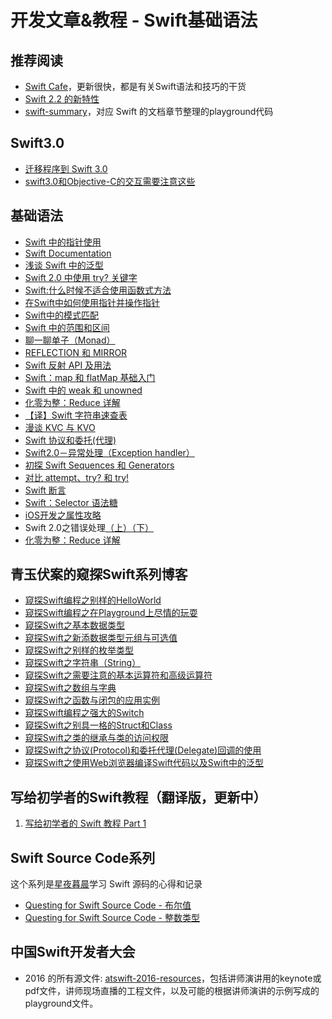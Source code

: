 # 开发文章&教程 - Swift基础语法
## 推荐阅读
- [Swift Cafe][1]，更新很快，都是有关Swift语法和技巧的干货
- [Swift 2.2 的新特性][2]
- [swift-summary][3]，对应 Swift 的文档章节整理的playground代码

## Swift3.0
- [迁移程序到 Swift 3.0][4]
- [swift3.0和Objective-C的交互需要注意这些][5]

## 基础语法
- [Swift 中的指针使用][6]
- [Swift Documentation][7]
- [浅谈 Swift 中的泛型][8]
- [Swift 2.0 中使用 try? 关键字][9]
- [Swift:什么时候不适合使用函数式方法][10]
- [在Swift中如何使用指针并操作指针][11]
- [Swift中的模式匹配][12]
- [Swift 中的范围和区间][13]
- [聊一聊单子（Monad）][14]
- [REFLECTION 和 MIRROR][15]
- [Swift 反射 API 及用法][16]
- [Swift：map 和 flatMap 基础入门][17]
- [Swift 中的 weak 和 unowned][18]
- [化零为整：Reduce 详解][19]
- [【译】Swift 字符串速查表][20]
- [漫谈 KVC 与 KVO][21]
- [Swift 协议和委托(代理)][22]
- [Swift2.0－异常处理（Exception handler）][23]
- [初探 Swift Sequences 和 Generators][24]
- [对比 attempt、try? 和 try!][25]
- [Swift 断言][26]
- [Swift：Selector 语法糖][27]
- [iOS开发之属性攻略][28]
- Swift 2.0之错误处理[（上）][29][（下）][30]
- [化零为整：Reduce 详解][31]

## 青玉伏案的窥探Swift系列博客
- [窥探Swift编程之别样的HelloWorld][32]
- [窥探Swift编程之在Playground上尽情的玩耍][33]
- [窥探Swift之基本数据类型][34]
- [窥探Swift之新添数据类型元组与可选值][35]
- [窥探Swift之别样的枚举类型][36]
- [窥探Swift之字符串（String）][37]
- [窥探Swift之需要注意的基本运算符和高级运算符][38]
- [窥探Swift之数组与字典][39]
- [窥探Swift之函数与闭包的应用实例][40]
- [窥探Swift编程之强大的Switch][41]
- [窥探Swift之别具一格的Struct和Class][42]
- [窥探Swift之类的继承与类的访问权限][43]
- [窥探Swift之协议(Protocol)和委托代理(Delegate)回调的使用][44]
- [窥探Swift之使用Web浏览器编译Swift代码以及Swift中的泛型][45]

## 写给初学者的Swift教程（翻译版，更新中）
1. [写给初学者的 Swift 教程 Part 1][46]

## Swift Source Code系列
这个系列是[星夜暮晨][47]学习 Swift 源码的心得和记录
- [Questing for Swift Source Code - 布尔值][48]
- [Questing for Swift Source Code -  整数类型][49]

## 中国Swift开发者大会
- 2016 的所有源文件: [atswift-2016-resources][50]，包括讲师演讲用的keynote或pdf文件，讲师现场直播的工程文件，以及可能的根据讲师演讲的示例写成的playground文件。

[1]:	http://swiftcafe.io/ "Swift Cafe"
[2]:	http://chengway.in/swift-2-2-de-xin-te-xing/
[3]:	https://github.com/jakarmy/swift-summary "swift-summary"
[4]:	http://www.jianshu.com/p/198405c1c467 "迁移程序到 Swift 3.0"
[5]:	http://www.jianshu.com/p/992af0be91b7 "swift3.0和Objective-C的交互需要注意这些"
[6]:	http://onevcat.com/2015/01/swift-pointer/
[7]:	http://nshipster.cn/swift-documentation/
[8]:	http://swift.gg/2015/09/16/swift-generics/ "浅谈 Swift 中的泛型"
[9]:	http://swift.gg/2015/08/31/swift-2-lets-try/ "Swift 2.0 中使用 try? 关键字"
[10]:	http://swift.gg/2015/08/28/swift_when_the_functional_approach_is_not_right/ "Swift:什么时候不适合使用函数式方法"
[11]:	https://github.com/icepy/_posts/issues/3
[12]:	http://swift.gg/2015/10/16/swift-pattern-matching/ "Swift中的模式匹配"
[13]:	http://swift.gg/2015/10/26/swift-ranges-and-intervals/ "Swift 中的范围和区间"
[14]:	http://swift.gg/2015/10/30/lets-talk-about-monads/ "聊一聊单子（Monad）"
[15]:	http://swifter.tips/reflect/
[16]:	http://swift.gg/2015/11/23/swift-reflection-api-what-you-can-do/ "Swift 反射 API 及用法"
[17]:	http://swift.gg/2015/11/26/swift-map-and-flatmap/ "Swift：map 和 flatMap 基础入门"
[18]:	http://swift.gg/2015/12/02/swift-weak-and-unowned/ "Swift 中的 weak 和 unowned"
[19]:	http://swift.gg/2015/12/10/reduce-all-the-things/ "化零为整：Reduce 详解"
[20]:	http://www.cocoachina.com/swift/20151218/14746.html
[21]:	http://swiftcafe.io/2016/01/03/kvc/ "漫谈 KVC 与 KVO"
[22]:	http://www.cnblogs.com/xilanglang/p/5143613.html "Swift 协议和委托(代理)"
[23]:	http://www.cnblogs.com/GarveyCalvin/p/5081608.html "Swift2.0－异常处理（Exception handler）"
[24]:	http://swift.gg/2016/03/10/experimenting-with-swift-2-sequencetype-generatortype/ "初探 Swift Sequences 和 Generators"
[25]:	http://swift.gg/2016/04/15/swift-my-attempt-code-vs-try-and-try/ "对比 attempt、try? 和 try!"
[26]:	http://swift.gg/2016/05/11/friday-qa-2016-03-04-swift-asserts/ "Friday Q&A 2016-03-04：Swift 断言"
[27]:	http://swift.gg/2016/06/02/swift-selector-syntax-sugar/ "Swift：Selector 语法糖"
[28]:	http://www.jianshu.com/p/cad5cb401b07 "iOS开发之属性攻略"
[29]:	http://www.swiftyper.com/Swift/swift2_error_handling.html
[30]:	http://www.swiftyper.com/Swift/swift2_error_handling_part_2.html
[31]:	http://swift.gg/2015/12/10/reduce-all-the-things/ "化零为整：Reduce 详解"
[32]:	http://www.cnblogs.com/ludashi/p/4451207.html "窥探Swift编程之别样的HelloWorld"
[33]:	http://www.cnblogs.com/ludashi/p/4451481.html "窥探Swift编程之在Playground上尽情的玩耍"
[34]:	http://www.cnblogs.com/ludashi/p/4454496.html "窥探Swift之基本数据类型"
[35]:	http://www.cnblogs.com/ludashi/p/4711010.html "窥探Swift之新添数据类型元组与可选值"
[36]:	http://www.cnblogs.com/ludashi/p/4721158.html "窥探Swift之别样的枚举类型"
[37]:	http://www.cnblogs.com/ludashi/p/4725018.html "窥探Swift之字符串（String）"
[38]:	http://www.cnblogs.com/ludashi/p/4963036.html "窥探Swift之需要注意的基本运算符和高级运算符"
[39]:	http://www.cnblogs.com/ludashi/p/5006321.html "窥探Swift之数组与字典"
[40]:	http://www.cnblogs.com/ludashi/p/4968837.html "窥探Swift之函数与闭包的应用实例"
[41]:	http://www.cnblogs.com/ludashi/p/5033542.html "窥探Swift编程之强大的Switch"
[42]:	http://www.cnblogs.com/ludashi/p/5044196.html "窥探Swift之别具一格的Struct和Class"
[43]:	http://www.cnblogs.com/ludashi/p/5048831.html "窥探Swift之类的继承与类的访问权限"
[44]:	http://www.cnblogs.com/ludashi/p/5057858.html "窥探Swift之协议(Protocol)和委托代理(Delegate)回调的使用"
[45]:	http://www.cnblogs.com/ludashi/p/5066286.html "窥探Swift之使用Web浏览器编译Swift代码以及Swift中的泛型"
[46]:	http://swift.gg/2015/11/13/swift-tutorial-for-beginners-part-1/ "写给初学者的 Swift 教程 Part 1"
[47]:	http://www.jianshu.com/users/ef1058d2d851 "星夜暮晨"
[48]:	http://www.jianshu.com/p/217510b270f1 "Questing for Swift Source Code - 布尔值"
[49]:	http://www.jianshu.com/p/ae67b4d37159 "Questing for Swift Source Code -  整数类型"
[50]:	https://github.com/atConf/atswift-2016-resources "atswift-2016-resources"